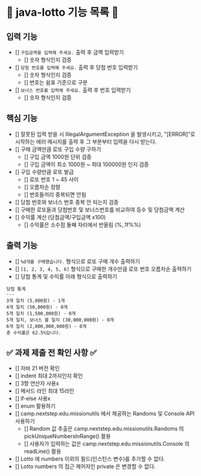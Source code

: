 # 📝 java-lotto 기능 목록 📝

## 입력 기능

- [] `구입금액을 입력해 주세요.` 출력 후 금액 입력받기
    - [] 숫자 형식인지 검증
- [] `당첨 번호를 입력해 주세요.` 출력 후 당첨 번호 입력받기
    - [] 숫자 형식인지 검증
    - [] 번호는 쉼표 기준으로 구분
- [] `보너스 번호를 입력해 주세요.` 출력 후 번호 입력받기
    - [] 숫자 형식인지 검증

## 핵심 기능

- [] 잘못된 입력 받을 시 IllegalArgumentException 을 발생시키고,
  "[ERROR]"로 시작하는 에러 메시지를 출력 후 그 부분부터 입력을 다시 받는다.
- [] 구매 금액만큼 로또 구입 수량 구하기
    - [] 구입 금액 1000원 단위 검증
    - [] 구입 금액이 최소 1000원 ~ 최대 100000원 인지 검증
- [] 구입 수량만큼 로또 발급
    - [] 로또 번호 1 ~ 45 사이
    - [] 오름차순 정렬
    - [] 번호들끼리 중복되면 안됨
- [] 당첨 번호와 보너스 번호 중복 안 되는지 검증
- [] 구매한 로또들과 당첨번호 및 보너스번호를 비교하여 등수 및 당첨금액 계산
- [] 수익률 계산 (당첨금액/구입금액 x100)
    - [] 수익률은 소수점 둘째 자리에서 반올림 (%,.1f%%) 

## 출력 기능

- [] `%d개를 구매했습니다.` 형식으로 로또 구매 개수 출력하기
- [] `[1, 2, 3, 4, 5, 6]` 형식으로 구매한 개수만큼 로또 번호 오름차순 출력하기
- [] 당첨 통계 및 수익률 아래 형식으로 출력하기

```
당첨 통계
---
3개 일치 (5,000원) - 1개
4개 일치 (50,000원) - 0개
5개 일치 (1,500,000원) - 0개
5개 일치, 보너스 볼 일치 (30,000,000원) - 0개
6개 일치 (2,000,000,000원) - 0개
총 수익률은 62.5%입니다.
```

## ✅ 과제 제출 전 확인 사항 ✅

- [] 자바 21 버전 확인
- [] indent 최대 2까지인지 확인
- [] 3항 연산자 사용x
- [] 메서드 라인 최대 15라인
- [] if-else 사용x
- [] enum 활용하기
- [] camp.nextstep.edu.missionutils 에서 제공하는 Randoms 및 Console API 사용하기
    - [] Random 값 추출은 camp.nextstep.edu.missionutils.Randoms 의 pickUniqueNumbersInRange() 활용
    - [] 사용자가 입력하는 값은 camp.nextstep.edu.missionutils.Console 의 readLine() 활용
- [] Lotto 에 numbers 이외의 필드(인스턴스 변수)를 추가할 수 없다.
- [] Lotto numbers 의 접근 제어자인 private 은 변경할 수 없다.